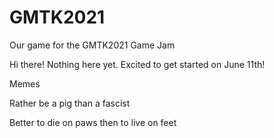 # GMTK2021
Our game for the GMTK2021 Game Jam

Hi there! Nothing here yet. Excited to get started on June 11th!

Memes


Rather be a pig than a fascist


Better to die on paws then to live on feet